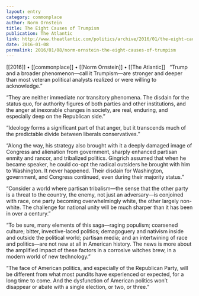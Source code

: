```yaml
---
layout: entry
category: commonplace
author: Norm Ornstein
title: The Eight Causes of Trumpism
publication: The Atlantic
link: http://www.theatlantic.com/politics/archive/2016/01/the-eight-causes-of-trumpism/422427/
date: 2016-01-08
permalink: 2016/01/08/norm-ornstein-the-eight-causes-of-trumpism
---
```


[[2016]] • [[commonplace]] • [[Norm Ornstein]] • [[The Atlantic]]
 
“Trump and a broader phenomenon—call it Trumpism—are stronger and deeper than most veteran political analysts realized or were willing to acknowledge.”

“They are neither immediate nor transitory phenomena. The disdain for the status quo, for authority figures of both parties and other institutions, and the anger at inexorable changes in society, are real, enduring, and especially deep on the Republican side.”

“Ideology forms a significant part of that anger, but it transcends much of the predictable divide between liberals conservatives.”

“Along the way, his strategy also brought with it a deeply damaged image of Congress and alienation from government, sharply enhanced partisan enmity and rancor, and tribalized politics. Gingrich assumed that when he became speaker, he could co-opt the radical outsiders he brought with him to Washington. It never happened. Their disdain for Washington, government, and Congress continued, even during their majority status.”

“Consider a world where partisan tribalism—the sense that the other party is a threat to the country, the enemy, not just an adversary—is conjoined with race, one party becoming overwhelmingly white, the other largely non-white. The challenge for national unity will be much sharper than it has been in over a century.”

“To be sure, many elements of this saga—raging populism; coarsened culture; bitter, invective-laced politics; demagoguery and nativism inside and outside the political world; partisan media; and an intertwining of race and politics—are not new at all in American history. The news is more about the amplified impact of these factors in a corrosive witches brew, in a modern world of new technology.”

“The face of American politics, and especially of the Republican Party, will be different from what most pundits have experienced or expected, for a long time to come. And the dysfunction of American politics won’t disappear or abate with a single election, or two, or three.”
